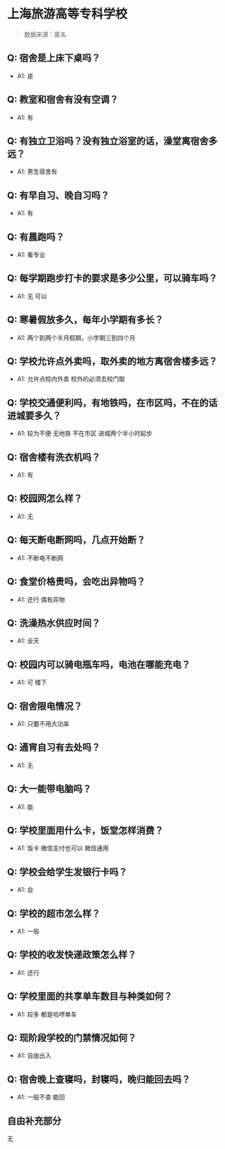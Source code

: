 # 上海旅游高等专科学校

> 数据来源：匿名

## Q: 宿舍是上床下桌吗？

- A1: 是

## Q: 教室和宿舍有没有空调？

- A1: 有

## Q: 有独立卫浴吗？没有独立浴室的话，澡堂离宿舍多远？

- A1: 男生宿舍有

## Q: 有早自习、晚自习吗？

- A1: 有

## Q: 有晨跑吗？

- A1: 看专业

## Q: 每学期跑步打卡的要求是多少公里，可以骑车吗？

- A1: 无 可以

## Q: 寒暑假放多久，每年小学期有多长？

- A1: 两个到两个半月假期，小学期三到四个月

## Q: 学校允许点外卖吗，取外卖的地方离宿舍楼多远？

- A1: 允许点校内外卖 校外的必须去校门取

## Q: 学校交通便利吗，有地铁吗，在市区吗，不在的话进城要多久？

- A1: 较为不便 无地铁 不在市区 进城两个半小时起步

## Q: 宿舍楼有洗衣机吗？

- A1: 有

## Q: 校园网怎么样？

- A1: 无

## Q: 每天断电断网吗，几点开始断？

- A1: 不断电不断网

## Q: 食堂价格贵吗，会吃出异物吗？

- A1: 还行 偶有异物

## Q: 洗澡热水供应时间？

- A1: 全天

## Q: 校园内可以骑电瓶车吗，电池在哪能充电？

- A1: 可 楼下

## Q: 宿舍限电情况？

- A1: 只要不用大功率

## Q: 通宵自习有去处吗？

- A1: 无

## Q: 大一能带电脑吗？

- A1: 能

## Q: 学校里面用什么卡，饭堂怎样消费？

- A1: 饭卡 微信支付也可以 微信通用

## Q: 学校会给学生发银行卡吗？

- A1: 会

## Q: 学校的超市怎么样？

- A1: 一般

## Q: 学校的收发快递政策怎么样？

- A1: 还行

## Q: 学校里面的共享单车数目与种类如何？

- A1: 较多 都是哈啰单车

## Q: 现阶段学校的门禁情况如何？

- A1: 自由出入

## Q: 宿舍晚上查寝吗，封寝吗，晚归能回去吗？

- A1: 一般不查 能回

## 自由补充部分

无